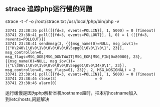 ## strace 追踪php运行慢的问题
strace -t -f -o /root/strace.txt /usr/local/php/bin/php -v

```
33741 23:38:36 poll([{fd=3, events=POLLIN}], 1, 5000) = 0 (Timeout)
33741 23:38:41 poll([{fd=3, events=POLLOUT}], 1, 0) = 1 ([{fd=3, revents=POLLOUT}])
33741 23:38:41 sendmmsg(3, {{{msg_name(0)=NULL, msg_iov(1)=[{"H\240\1\0\0\1\0\0\0\0\0\0\5epg01\0\0\1\0\1", 23}], msg_controllen=0, msg_flags=MSG_OOB|MSG_DONTWAIT|MSG_EOR|MSG_FIN|0x80000}, 23}, {{msg_name(0)=NULL, msg_iov(1)=[{"L\306\1\0\0\1\0\0\0\0\0\0\5epg01\0\0\34\0\1", 23}], msg_controllen=0, msg_flags=0}, 23}}, 2, MSG_NOSIGNAL) = 2
33741 23:38:41 poll([{fd=3, events=POLLIN}], 1, 5000) = 0 (Timeout)
33741 23:38:46 close(3)                 = 0
33741 23:38:46 alarm(0)
```

运行缓慢是因为php解析本机hostname超时，把本机hostname加入到/etc/hosts,问题解决
